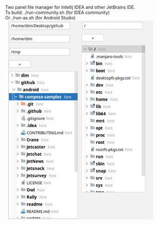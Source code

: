Two panel file manager for Intellij IDEA and other JetBrains IDE.   
To build: ./run-community.sh (for IDEA community)  
Or ./run-as.sh (for Android Studio)  
![img.png](img.png)
